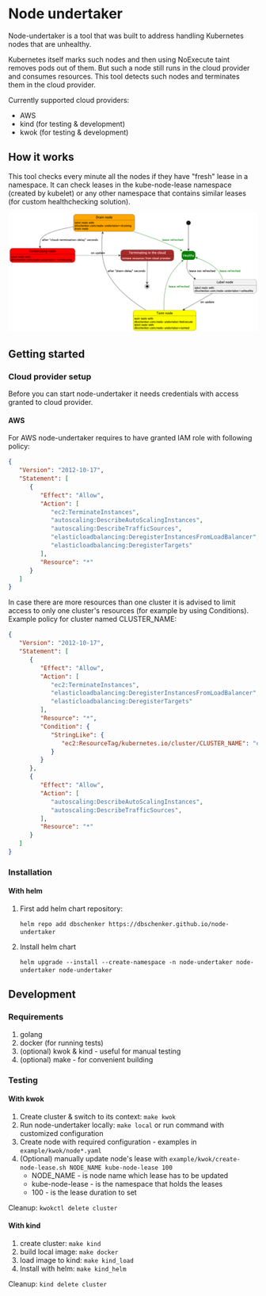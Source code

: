 # Node undertaker

Node-undertaker is a tool that was built to address handling Kubernetes nodes that are unhealthy.

Kubernetes itself marks such nodes and then using NoExecute taint removes pods out of them. But such a node still
runs in the cloud provider and consumes resources. This tool detects such nodes and terminates them in the cloud provider.

Currently supported cloud providers:
* AWS
* kind (for testing & development)
* kwok (for testing & development)

## How it works

This tool checks every minute all the nodes if they have "fresh" lease in a namespace.
It can check leases in the kube-node-lease namespace (created by kubelet) or any other namespace that contains similar leases (for custom healthchecking solution).

![Diagram](docs/states.png)


## Getting started

### Cloud provider setup

Before you can start node-undertaker it needs credentials with access granted to cloud provider.

#### AWS
For AWS node-undertaker requires to have granted IAM role with following policy:

```json
{
   "Version": "2012-10-17",
   "Statement": [
      {
         "Effect": "Allow",
         "Action": [
            "ec2:TerminateInstances",
            "autoscaling:DescribeAutoScalingInstances",
            "autoscaling:DescribeTrafficSources",
            "elasticloadbalancing:DeregisterInstancesFromLoadBalancer",
            "elasticloadbalancing:DeregisterTargets"
         ],
         "Resource": "*"
      }
   ]
}
```

In case there are more resources than one cluster it is advised to limit access to only one cluster's resources (for example by using Conditions). Example policy for cluster named CLUSTER_NAME: 

```json
{
   "Version": "2012-10-17",
   "Statement": [
      {
         "Effect": "Allow",
         "Action": [
            "ec2:TerminateInstances",
            "elasticloadbalancing:DeregisterInstancesFromLoadBalancer",
            "elasticloadbalancing:DeregisterTargets"
         ],
         "Resource": "*",
         "Condition": {
            "StringLike": {
               "ec2:ResourceTag/kubernetes.io/cluster/CLUSTER_NAME": "owned"
            }
         }
      },
      {
         "Effect": "Allow",
         "Action": [
            "autoscaling:DescribeAutoScalingInstances",
            "autoscaling:DescribeTrafficSources",
         ],
         "Resource": "*"
      }
   ]
}
```

### Installation
#### With helm

1. First add helm chart repository:
   ```
   helm repo add dbschenker https://dbschenker.github.io/node-undertaker
   ```
2. Install helm chart
    ```shell
    helm upgrade --install --create-namespace -n node-undertaker node-undertaker node-undertaker
    ```

## Development

### Requirements

1. golang
2. docker (for running tests)
3. (optional) kwok & kind - useful for manual testing
4. (optional) make - for convenient building

### Testing

#### With kwok
1. Create cluster & switch to its context: `make kwok`
2. Run node-undertaker locally: `make local` or run command with customized configuration
3. Create node with required configuration - examples in `example/kwok/node*.yaml`
4. (Optional) manually update node's lease with `example/kwok/create-node-lease.sh NODE_NAME kube-node-lease 100`
      * NODE_NAME - is node name which lease has to be updated
      * kube-node-lease - is the namespace that holds the leases
      * 100 - is the lease duration to set

Cleanup: `kwokctl delete cluster`

#### With kind
1. create cluster: `make kind`
2. build local image: `make docker`
3. load image to kind: `make kind_load`
4. Install with helm: `make kind_helm`

Cleanup: `kind delete cluster`
